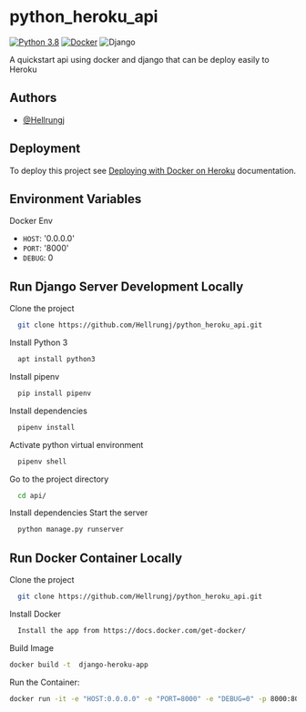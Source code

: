 # python_heroku_api

[![Python 3.8](https://img.shields.io/badge/python-3.8-blue.svg)](https://www.python.org/downloads/release/python-360/)
[![Docker](https://badgen.net/badge/icon/docker?icon=docker&label)](https://https://docker.com/)
![Django](https://img.shields.io/badge/-Django-%23092E20?style=flat&logo=django&logoColor=white)

A quickstart api using docker and django that can be deploy easily to Heroku

## Authors

- [@Hellrungj](https://www.github.com/Hellrungj)
  
## Deployment

To deploy this project see [Deploying with Docker on Heroku](https://devcenter.heroku.com/categories/deploying-with-docker) documentation. 
  
## Environment Variables

Docker Env
- `HOST`: '0.0.0.0'
- `PORT`: '8000'
- `DEBUG`: 0



## Run Django Server Development Locally

Clone the project

```bash
  git clone https://github.com/Hellrungj/python_heroku_api.git
```

Install Python 3

```bash
  apt install python3
```

Install pipenv

```bash
  pip install pipenv
```

Install dependencies

```bash
  pipenv install
```

Activate python virtual environment
```bash
  pipenv shell
```

Go to the project directory

```bash
  cd api/
```

Install dependencies
Start the server
```bash
  python manage.py runserver
```

## Run Docker Container Locally

Clone the project

```bash
  git clone https://github.com/Hellrungj/python_heroku_api.git
```

Install Docker

```bash
  Install the app from https://docs.docker.com/get-docker/
```

Build Image
```bash
docker build -t  django-heroku-app
```

Run the Container:
```bash
docker run -it -e "HOST:0.0.0.0" -e "PORT=8000" -e "DEBUG=0" -p 8000:8000 django-heroku-app
```
